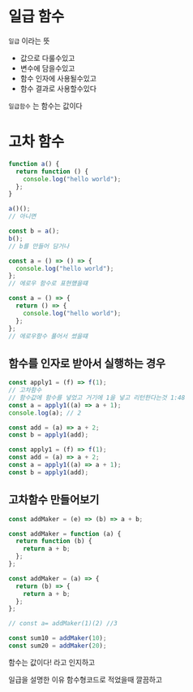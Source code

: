# 일급 함수

`일급` 이라는 뜻

- 값으로 다룰수있고
- 변수에 담을수있고
- 함수 인자에 사용될수있고
- 함수 결과로 사용할수있다

`일급함수` 는 함수는 값이다

# 고차 함수

```js
function a() {
  return function () {
    console.log("hello world");
  };
}

a()();
// 아니면

const b = a();
b();
// b를 만들어 담거나

const a = () => () => {
  console.log("hello world");
};
// 에로우 함수로 표현헀을떄

const a = () => {
  return () => {
    console.log("hello world");
  };
};
// 에로우함수 풀어서 썼을떄
```

## 함수를 인자로 받아서 실행하는 경우

```js
const apply1 = (f) => f(1);
// 고차함수
// 함수값에 함수를 넣었고 거기에 1을 넣고 리턴한다는것 1:48
const a = apply1((a) => a + 1);
console.log(a); // 2

const add = (a) => a + 2;
const b = apply1(add);
```

```js
const apply1 = (f) => f(1);
const add = (a) => a + 2;
const a = apply1((a) => a + 1);
const b = apply1(add);
```

## 고차함수 만들어보기

```js
const addMaker = (e) => (b) => a + b;

const addMaker = function (a) {
  return function (b) {
    return a + b;
  };
};

const addMaker = (a) => {
  return (b) => {
    return a + b;
  };
};

// const a= addMaker(1)(2) //3

const sum10 = addMaker(10);
const sum20 = addMaker(20);
```

함수는 값이다! 라고 인지하고

일급을 설명한 이유 함수형코드로 적었을때 깔끔하고
